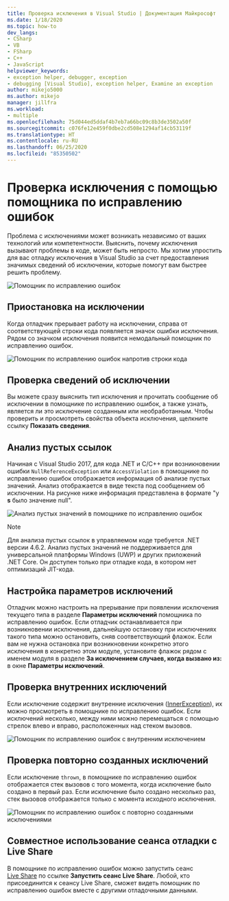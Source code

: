 ```yaml
---
title: Проверка исключения в Visual Studio | Документация Майкрософт
ms.date: 1/18/2020
ms.topic: how-to
dev_langs:
- CSharp
- VB
- FSharp
- C++
- JavaScript
helpviewer_keywords:
- exception helper, debugger, exception
- debugging [Visual Studio], exception helper, Examine an exception
author: mikejo5000
ms.author: mikejo
manager: jillfra
ms.workload:
- multiple
ms.openlocfilehash: 75d044ed5ddaf4b7eb7a66bc09c8b3de3502a50f
ms.sourcegitcommit: c076fe12e459f0dbe2cd508e1294af14cb53119f
ms.translationtype: HT
ms.contentlocale: ru-RU
ms.lasthandoff: 06/25/2020
ms.locfileid: "85350502"
---
```

# <a name="inspect-an-exception-using-the-exception-helper"></a>Проверка исключения с помощью помощника по исправлению ошибок 

Проблема с исключениями может возникать независимо от ваших технологий или компетентности. Выяснить, почему исключения вызывают проблемы в коде, может быть непросто. Мы хотим упростить для вас отладку исключения в Visual Studio за счет предоставления значимых сведений об исключении, которые помогут вам быстрее решить проблему.

![Помощник по исправлению ошибок](media/debugger-exception-helper-default.png)

## <a name="pause-on-the-exception"></a>Приостановка на исключении
Когда отладчик прерывает работу на исключении, справа от соответствующей строки кода появляется значок ошибки исключения. Рядом со значком исключения появится немодальный помощник по исправлению ошибок.

![Помощник по исправлению ошибок напротив строки кода](media/debugger-exception-helper-locerror.png)

## <a name="inspect-exception-info"></a>Проверка сведений об исключении
Вы можете сразу выяснить тип исключения и прочитать сообщение об исключении в помощнике по исправлению ошибок, а также узнать, является ли это исключение созданным или необработанным. Чтобы проверить и просмотреть свойства объекта исключения, щелкните ссылку **Показать сведения**.

## <a name="analyze-null-references"></a>Анализ пустых ссылок
Начиная с Visual Studio 2017, для кода .NET и C/C++ при возникновении ошибки `NullReferenceException` или `AccessViolation` в помощнике по исправлению ошибок отображается информация об анализе пустых значений. Анализ отображается в виде текста под сообщением об исключении. На рисунке ниже информация представлена в формате "у **s** было значение null".

![Анализ пустых значений в помощнике по исправлению ошибок](media/debugger-exception-helper-default.png)


> [!NOTE]
> Для анализа пустых ссылок в управляемом коде требуется .NET версии 4.6.2. Анализ пустых значений не поддерживается для универсальной платформы Windows (UWP) и других приложений .NET Core. Он доступен только при отладке кода, в котором нет оптимизаций JIT-кода.

## <a name="configure-exception-settings"></a>Настройка параметров исключений 
Отладчик можно настроить на прерывание при появлении исключения текущего типа в разделе **Параметры исключений** помощника по исправлению ошибок. Если отладчик останавливается при возникновении исключения, дальнейшую остановку при исключениях такого типа можно остановить, сняв соответствующий флажок. Если вам не нужна остановка при возникновении конкретно этого исключения в конкретно этом модуле, установите флажок рядом с именем модуля в разделе **За исключением случаев, когда вызвано из:** в окне **Параметры исключений**. 

## <a name="inspect-inner-exceptions"></a>Проверка внутренних исключений 
Если исключение содержит внутренние исключения ([InnerException](https://docs.microsoft.com/dotnet/api/system.exception.innerexception)), их можно просмотреть в помощнике по исправлению ошибок. Если исключений несколько, между ними можно перемещаться с помощью стрелок влево и вправо, расположенных над стеком вызовов.

![Помощник по исправлению ошибок с внутренним исключением](media/debugger-exception-helper-innerexception.png)

## <a name="inspect-rethrown-exceptions"></a>Проверка повторно созданных исключений
Если исключение `thrown`, в помощнике по исправлению ошибок отображается стек вызовов с того момента, когда исключение было создано в первый раз. Если исключение было создано несколько раз, стек вызовов отображается только с момента исходного исключения.

![Помощник по исправлению ошибок с повторно созданными исключениями](media/debugger-exception-helper-innerexception.png)

## <a name="share-a-debug-session-with-live-share"></a>Совместное использование сеанса отладки с Live Share
В помощнике по исправлению ошибок можно запустить сеанс [Live Share](https://docs.microsoft.com/visualstudio/liveshare/) по ссылке **Запустить сеанс Live Share**. Любой, кто присоединится к сеансу Live Share, сможет видеть помощник по исправлению ошибок вместе с другими отладочными данными.
